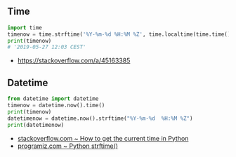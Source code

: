 ## Time

```python
import time
timenow = time.strftime('%Y-%m-%d %H:%M %Z', time.localtime(time.time()))
print(timenow) 
# '2019-05-27 12:03 CEST'
```

- https://stackoverflow.com/a/45163385

## Datetime

```python
from datetime import datetime
timenow = datetime.now().time()
print(timenow)
datetimenow = datetime.now().strftime("%Y-%m-%d  %H:%M %Z")
print(datetimenow)
```

- [stackoverflow.com ~ How to get the current time in Python](https://stackoverflow.com/questions/415511/how-to-get-the-current-time-in-python#415519)
- [programiz.com ~ Python strftime()](https://www.programiz.com/python-programming/datetime/strftime)
